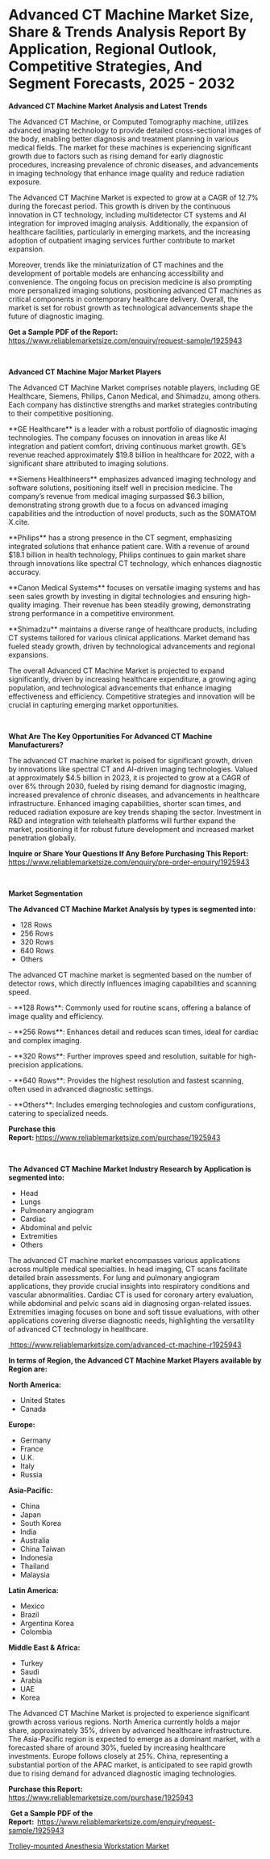 <p><h1>Advanced CT Machine Market Size, Share & Trends Analysis Report By Application, Regional Outlook, Competitive Strategies, And Segment Forecasts, 2025 - 2032</h1></p><p><strong>Advanced CT Machine Market Analysis and Latest Trends</strong></p>
<p><p>The Advanced CT Machine, or Computed Tomography machine, utilizes advanced imaging technology to provide detailed cross-sectional images of the body, enabling better diagnosis and treatment planning in various medical fields. The market for these machines is experiencing significant growth due to factors such as rising demand for early diagnostic procedures, increasing prevalence of chronic diseases, and advancements in imaging technology that enhance image quality and reduce radiation exposure.</p><p>The Advanced CT Machine Market is expected to grow at a CAGR of 12.7% during the forecast period. This growth is driven by the continuous innovation in CT technology, including multidetector CT systems and AI integration for improved imaging analysis. Additionally, the expansion of healthcare facilities, particularly in emerging markets, and the increasing adoption of outpatient imaging services further contribute to market expansion. </p><p>Moreover, trends like the miniaturization of CT machines and the development of portable models are enhancing accessibility and convenience. The ongoing focus on precision medicine is also prompting more personalized imaging solutions, positioning advanced CT machines as critical components in contemporary healthcare delivery. Overall, the market is set for robust growth as technological advancements shape the future of diagnostic imaging.</p></p>
<p><strong>Get a Sample PDF of the Report:&nbsp;</strong> <a href="https://www.reliablemarketsize.com/enquiry/request-sample/1925943?utm_campaign=2733&utm_medium=2&utm_source=Github&utm_content=ia&utm_term=28032025&utm_id=advanced-ct-machine">https://www.reliablemarketsize.com/enquiry/request-sample/1925943</a></p>
<p>&nbsp;</p>
<p><strong>Advanced CT Machine Major Market Players</strong></p>
<p><p>The Advanced CT Machine Market comprises notable players, including GE Healthcare, Siemens, Philips, Canon Medical, and Shimadzu, among others. Each company has distinctive strengths and market strategies contributing to their competitive positioning.</p><p>**GE Healthcare** is a leader with a robust portfolio of diagnostic imaging technologies. The company focuses on innovation in areas like AI integration and patient comfort, driving continuous market growth. GE’s revenue reached approximately $19.8 billion in healthcare for 2022, with a significant share attributed to imaging solutions.</p><p>**Siemens Healthineers** emphasizes advanced imaging technology and software solutions, positioning itself well in precision medicine. The company’s revenue from medical imaging surpassed $6.3 billion, demonstrating strong growth due to a focus on advanced imaging capabilities and the introduction of novel products, such as the SOMATOM X.cite.</p><p>**Philips** has a strong presence in the CT segment, emphasizing integrated solutions that enhance patient care. With a revenue of around $18.1 billion in health technology, Philips continues to gain market share through innovations like spectral CT technology, which enhances diagnostic accuracy.</p><p>**Canon Medical Systems** focuses on versatile imaging systems and has seen sales growth by investing in digital technologies and ensuring high-quality imaging. Their revenue has been steadily growing, demonstrating strong performance in a competitive environment.</p><p>**Shimadzu** maintains a diverse range of healthcare products, including CT systems tailored for various clinical applications. Market demand has fueled steady growth, driven by technological advancements and regional expansions.</p><p>The overall Advanced CT Machine Market is projected to expand significantly, driven by increasing healthcare expenditure, a growing aging population, and technological advancements that enhance imaging effectiveness and efficiency. Competitive strategies and innovation will be crucial in capturing emerging market opportunities.</p></p>
<p>&nbsp;</p>
<p><strong>What Are The Key Opportunities For Advanced CT Machine Manufacturers?</strong></p>
<p><p>The advanced CT machine market is poised for significant growth, driven by innovations like spectral CT and AI-driven imaging technologies. Valued at approximately $4.5 billion in 2023, it is projected to grow at a CAGR of over 6% through 2030, fueled by rising demand for diagnostic imaging, increased prevalence of chronic diseases, and advancements in healthcare infrastructure. Enhanced imaging capabilities, shorter scan times, and reduced radiation exposure are key trends shaping the sector. Investment in R&D and integration with telehealth platforms will further expand the market, positioning it for robust future development and increased market penetration globally.</p></p>
<p><strong>Inquire or Share Your Questions If Any Before Purchasing This Report:</strong> <a href="https://www.reliablemarketsize.com/enquiry/pre-order-enquiry/1925943?utm_campaign=2733&utm_medium=2&utm_source=Github&utm_content=ia&utm_term=28032025&utm_id=advanced-ct-machine">https://www.reliablemarketsize.com/enquiry/pre-order-enquiry/1925943</a></p>
<p>&nbsp;</p>
<p><strong>Market Segmentation</strong></p>
<p><strong>The Advanced CT Machine Market Analysis by types is segmented into:</strong></p>
<p><ul><li>128 Rows</li><li>256 Rows</li><li>320 Rows</li><li>640 Rows</li><li>Others</li></ul></p>
<p><p>The advanced CT machine market is segmented based on the number of detector rows, which directly influences imaging capabilities and scanning speed. </p><p>- **128 Rows**: Commonly used for routine scans, offering a balance of image quality and efficiency.</p><p>  </p><p>- **256 Rows**: Enhances detail and reduces scan times, ideal for cardiac and complex imaging.</p><p>- **320 Rows**: Further improves speed and resolution, suitable for high-precision applications.</p><p>- **640 Rows**: Provides the highest resolution and fastest scanning, often used in advanced diagnostic settings.</p><p>- **Others**: Includes emerging technologies and custom configurations, catering to specialized needs.</p></p>
<p><strong>Purchase this Report:&nbsp;</strong><a href="https://www.reliablemarketsize.com/purchase/1925943?utm_campaign=2733&utm_medium=2&utm_source=Github&utm_content=ia&utm_term=28032025&utm_id=advanced-ct-machine">https://www.reliablemarketsize.com/purchase/1925943</a></p>
<p>&nbsp;</p>
<p><strong>The Advanced CT Machine Market Industry Research by Application is segmented into:</strong></p>
<p><ul><li>Head</li><li>Lungs</li><li>Pulmonary angiogram</li><li>Cardiac</li><li>Abdominal and pelvic</li><li>Extremities</li><li>Others</li></ul></p>
<p><p>The advanced CT machine market encompasses various applications across multiple medical specialties. In head imaging, CT scans facilitate detailed brain assessments. For lung and pulmonary angiogram applications, they provide crucial insights into respiratory conditions and vascular abnormalities. Cardiac CT is used for coronary artery evaluation, while abdominal and pelvic scans aid in diagnosing organ-related issues. Extremities imaging focuses on bone and soft tissue evaluations, with other applications covering diverse diagnostic needs, highlighting the versatility of advanced CT technology in healthcare.</p></p>
<p><a href="https://www.reliablemarketsize.com/advanced-ct-machine-r1925943?utm_campaign=2733&utm_medium=2&utm_source=Github&utm_content=ia&utm_term=28032025&utm_id=advanced-ct-machine">&nbsp;https://www.reliablemarketsize.com/advanced-ct-machine-r1925943</a></p>
<p><strong>In terms of Region, the Advanced CT Machine Market Players available by Region are:</strong></p>
<p>
    <p> <strong> North America: </strong>
        <ul>
            <li>United States</li>
            <li>Canada</li>
        </ul>
        </p> 
    <p> <strong> Europe: </strong>
        <ul>
            <li>Germany</li>
            <li>France</li>
            <li>U.K.</li>
            <li>Italy</li>
            <li>Russia</li>
        </ul>
        </p> 
    <p> <strong> Asia-Pacific: </strong>
        <ul>
            <li>China</li>
            <li>Japan</li>
            <li>South Korea</li>
            <li>India</li>
            <li>Australia</li>
            <li>China Taiwan</li>
            <li>Indonesia</li>
            <li>Thailand</li>
            <li>Malaysia</li>
        </ul>
        </p> 
    <p> <strong> Latin America: </strong>
        <ul>
            <li>Mexico</li>
            <li>Brazil</li>
            <li>Argentina Korea</li>
            <li>Colombia</li>
        </ul>
        </p> 
    <p> <strong> Middle East & Africa: </strong>
        <ul>
            <li>Turkey</li>
            <li>Saudi</li>
            <li>Arabia</li>
            <li>UAE</li>
            <li>Korea</li>
        </ul>
    </p>
    </p>
<p><p>The Advanced CT Machine Market is projected to experience significant growth across various regions. North America currently holds a major share, approximately 35%, driven by advanced healthcare infrastructure. The Asia-Pacific region is expected to emerge as a dominant market, with a forecasted share of around 30%, fueled by increasing healthcare investments. Europe follows closely at 25%. China, representing a substantial portion of the APAC market, is anticipated to see rapid growth due to rising demand for advanced diagnostic imaging technologies.</p></p>
<p><strong>Purchase this Report: </strong><a href="https://www.reliablemarketsize.com/purchase/1925943?utm_campaign=2733&utm_medium=2&utm_source=Github&utm_content=ia&utm_term=28032025&utm_id=advanced-ct-machine">https://www.reliablemarketsize.com/purchase/1925943</a></p>
<p>&nbsp;<strong>Get a Sample PDF of the Report:&nbsp;&nbsp;</strong><a href="https://www.reliablemarketsize.com/enquiry/request-sample/1925943?utm_campaign=2733&utm_medium=2&utm_source=Github&utm_content=ia&utm_term=28032025&utm_id=advanced-ct-machine">https://www.reliablemarketsize.com/enquiry/request-sample/1925943</a></p>
<p><strong></strong></p>
<p><p><a href="https://github.com/rodinayygacklezi/Market-Research-Report-List-1/blob/main/trolley-mounted-anesthesia-workstation-market.md?utm_campaign=2733&utm_medium=2&utm_source=Github&utm_content=ia&utm_term=28032025&utm_id=advanced-ct-machine">Trolley-mounted Anesthesia Workstation Market</a></p></p>